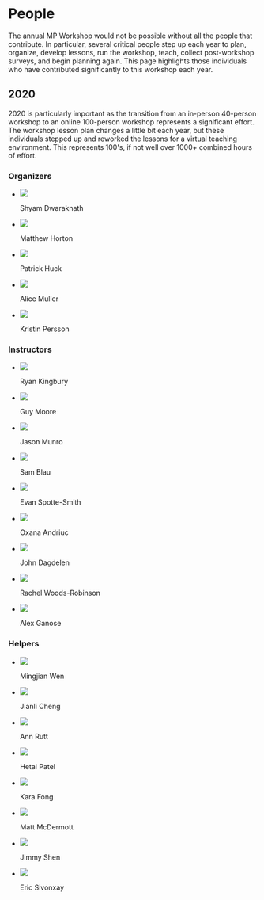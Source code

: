 # People

The annual MP Workshop would not be possible without all the people that contribute. In particular, several critical people step up each year to plan, organize, develop lessons, run the workshop, teach, collect post-workshop surveys, and begin planning again. This page highlights those individuals who have contributed significantly to this workshop each year.

## 2020

2020 is particularly important as the transition from an in-person 40-person workshop to an online 100-person workshop represents a significant effort. The workshop lesson plan changes a little bit each year, but these individuals stepped up and reworked the lessons for a virtual teaching environment. This represents 100's, if not well over 1000+ combined hours of effort.

### Organizers



<ul class="person_list">
    <li class="person"> <img class="person_image" src="/people/sdwaraknath.png"><p> Shyam Dwaraknath</p></li>
    <li class="person"> <img class="person_image" src="/people/mkhorton.jpg"><p> Matthew Horton</p></li>
    <li class="person"> <img class="person_image" src="/people/phuck.jpg"><p>Patrick Huck</p></li>
    <li class="person"> <img class="person_image" src="/people/amuller.jpg"><p>Alice Muller</p></li>
    <li class="person"> <img class="person_image" src="/people/kpersson.jpg"><p>Kristin Persson</p></li>
</ul>

### Instructors



<ul class="person_list">
    <li class="person"> <img class="person_image" src="/people/rkingsbury.jpg"><p>Ryan Kingbury</p></li>
    <li class="person"> <img class="person_image" src="/people/gmoore.jpg"><p>Guy Moore</p></li>
    <li class="person"> <img class="person_image" src="/people/jmunro.jpg"><p>Jason Munro</p></li>
    <li class="person"> <img class="person_image" src="/people/smblau.jpg"><p>Sam Blau</p></li>
    <li class="person"> <img class="person_image" src="/people/espottesmith.jpg"><p>Evan Spotte-Smith</p></li>
    <li class="person"> <img class="person_image" src="/people/oandriuc.jpg"><p>Oxana Andriuc</p></li>
    <li class="person"> <img class="person_image" src="/people/jdag.jpg"><p>John Dagdelen</p></li>
    <li class="person"> <img class="person_image" src="/people/rwr.jpg"><p>Rachel Woods-Robinson</p></li>
    <li class="person"> <img class="person_image" src="/people/aganose.jpg"><p>Alex Ganose</p></li>
</ul>

### Helpers



<ul class="person_list">
    <li class="person"> <img class="person_image" src="/people/mwen.jpeg"><p>Mingjian Wen</p></li>
    <li class="person"> <img class="person_image" src="/people/jcheng.png"><p>Jianli Cheng</p></li>
    <li class="person"> <img class="person_image" src="/people/arutt.jpg"><p>Ann Rutt</p></li>
    <li class="person"> <img class="person_image" src="/people/hpatel.jpg"><p>Hetal Patel</p></li>
    <li class="person"> <img class="person_image" src="/people/kfong.jpg"><p>Kara Fong</p></li>
    <li class="person"> <img class="person_image" src="/people/mmcdermott.jpg"><p>Matt McDermott</p></li>
    <li class="person"> <img class="person_image" src="/people/jmmshn.jpg"><p>Jimmy Shen</p></li>
    <li class="person"> <img class="person_image" src="/people/esivonxay.jpg"><p>Eric Sivonxay</p></li>
</ul>
